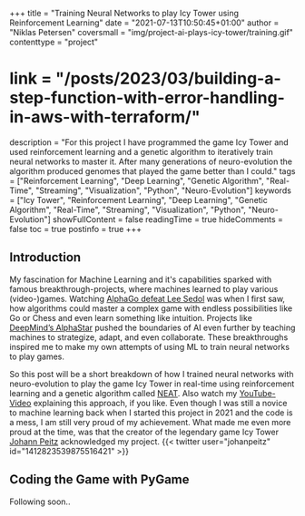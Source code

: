+++
title = "Training Neural Networks to play Icy Tower using Reinforcement Learning"
date = "2021-07-13T10:50:45+01:00"
author = "Niklas Petersen"
coversmall = "img/project-ai-plays-icy-tower/training.gif"
contenttype = "project"
# link = "/posts/2023/03/building-a-step-function-with-error-handling-in-aws-with-terraform/"
description = "For this project I have programmed the game Icy Tower and used reinforcement learning and a genetic algorithm to iteratively train neural networks to master it. After many generations of neuro-evolution the algorithm produced genomes that played the game better than I could."
tags = ["Reinforcement Learning", "Deep Learning", "Genetic Algorithm", "Real-Time", "Streaming", "Visualization", "Python", "Neuro-Evolution"]
keywords = ["Icy Tower", "Reinforcement Learning", "Deep Learning", "Genetic Algorithm", "Real-Time", "Streaming", "Visualization", "Python", "Neuro-Evolution"]
showFullContent = false
readingTime = true
hideComments = false
toc = true
postinfo = true
+++

## Introduction
My fascination for Machine Learning and it's capabilities sparked with famous breakthrough-projects, where machines learned to play various (video-)games.
Watching [AlphaGo defeat Lee Sedol](https://www.youtube.com/watch?v=WXuK6gekU1Y) was when I first saw, how algorithms could master a complex game with endless possibilities like Go or Chess and even learn something like intuition. Projects like [DeepMind’s AlphaStar](https://www.youtube.com/watch?v=cUTMhmVh1qs&t=1371s) pushed the boundaries of AI even further by teaching machines to strategize, adapt, and even collaborate. These breakthroughs inspired me to make my own attempts of using ML to train neural networks to play games.

So this post will be a short breakdown of how I trained neural networks with neuro-evolution to play the game Icy Tower in real-time using reinforcement learning and a genetic algorithm called [NEAT](https://neat-python.readthedocs.io/en/latest/neat_overview.html). Also watch my [YouTube-Video](https://www.youtube.com/watch?v=W6qyRbmr_aA) explaining this approach, if you like.
Even though I was still a novice to machine learning back when I started this project in 2021 and the code is a mess, I am still very proud of my achievement.
What made me even more proud at the time, was that the creator of the legendary game Icy Tower [Johann Peitz](https://x.com/johanpeitz) acknowledged my project.
{{< twitter user="johanpeitz" id="1412823539875516421" >}}


## Coding the Game with PyGame
Following soon..

